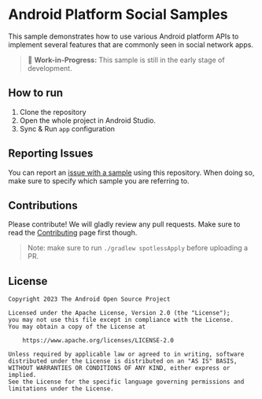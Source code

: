 # Android Platform Social Samples

This sample demonstrates how to use various Android platform APIs to implement several features that
are commonly seen in social network apps.

> 🚧 **Work-in-Progress:** This sample is still in the early stage of development.

## How to run

1. Clone the repository
2. Open the whole project in Android Studio.
3. Sync & Run `app` configuration

## Reporting Issues

You can report an [issue with a sample](https://github.com/android/social-sample/issues) using
this repository. When doing so, make sure to specify which sample you are referring to.

## Contributions

Please contribute! We will gladly review any pull requests.
Make sure to read the [Contributing](CONTRIBUTING.md) page first though.

> Note: make sure to run `./gradlew spotlessApply` before uploading a PR.

## License

```
Copyright 2023 The Android Open Source Project
 
Licensed under the Apache License, Version 2.0 (the "License");
you may not use this file except in compliance with the License.
You may obtain a copy of the License at

    https://www.apache.org/licenses/LICENSE-2.0

Unless required by applicable law or agreed to in writing, software
distributed under the License is distributed on an "AS IS" BASIS,
WITHOUT WARRANTIES OR CONDITIONS OF ANY KIND, either express or implied.
See the License for the specific language governing permissions and
limitations under the License.
```

